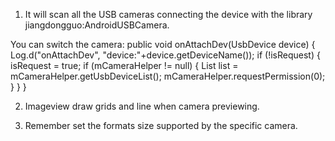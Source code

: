 1. It will scan all the USB cameras connecting the device with the library jiangdongguo:AndroidUSBCamera.

You can switch the camera:
public void onAttachDev(UsbDevice device) {
            Log.d("onAttachDev", "device:"+device.getDeviceName());
            if (!isRequest) {
                isRequest = true;
                if (mCameraHelper != null) {
                    List<UsbDevice> list = mCameraHelper.getUsbDeviceList();
                    mCameraHelper.requestPermission(0);
                }
            }
        }

2. Imageview draw grids and line when camera previewing.

3. Remember set the formats size supported by the specific camera.